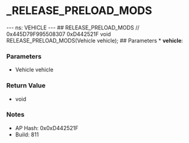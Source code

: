 # _RELEASE_PRELOAD_MODS

--- ns: VEHICLE --- ## RELEASE_PRELOAD_MODS  // 0x445D79F995508307 0xD442521F void RELEASE_PRELOAD_MODS(Vehicle vehicle);   ## Parameters * **vehicle**:

### Parameters
* Vehicle vehicle

### Return Value
* void

### Notes
* AP Hash: 0x0xD442521F
* Build: 811

